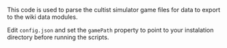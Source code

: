This code is used to parse the cultist simulator game files for data to export to the wiki data modules.

Edit `config.json` and set the `gamePath` property to point to your instalation directory before running the scripts.
